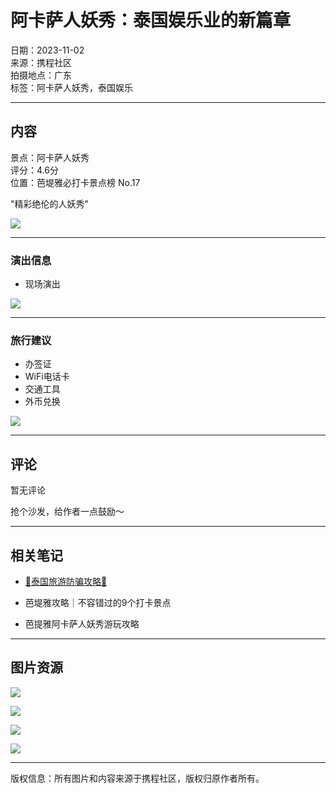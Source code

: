 # 阿卡萨人妖秀：泰国娱乐业的新篇章

日期：2023-11-02  
来源：携程社区  
拍摄地点：广东  
标签：阿卡萨人妖秀，泰国娱乐

---

## 内容

景点：阿卡萨人妖秀  
评分：4.6分  
位置：芭堤雅必打卡景点榜 No.17  

"精彩绝伦的人妖秀"

![](https://dimg02.c-ctrip.com/images/1me0w12000cw9y3m41596.png)

---

### 演出信息

- 现场演出

![](https://dimg02.c-ctrip.com/images/1me4c12000cnnnurb0D0A.png)

---

### 旅行建议

- 办签证
- WiFi电话卡
- 交通工具
- 外币兑换

![](https://dimg02.c-ctrip.com/images/1me0o12000cnnqw13CDE0.png)

---

## 评论

暂无评论

抢个沙发，给作者一点鼓励～

---

## 相关笔记

- [🌴泰国旅游防骗攻略🌴](https://dimg04.c-ctrip.com/images/0Z84512000fj4d7he7C19_R_180_180.jpg)

- 芭堤雅攻略｜不容错过的9个打卡景点

- 芭提雅阿卡萨人妖秀游玩攻略

---

## 图片资源

![](https://dimg04.c-ctrip.com/images/1me6v12000hqkb1mpAF35_W_640_0_Q90.jpg?proc=source/tripcommunity)

![](https://dimg04.c-ctrip.com/images/1me7412000cl5xhjhB9F4_W_640_0_Q90.jpg?proc=source/tripcommunity)

![](https://dimg04.c-ctrip.com/images/1me4q12000bcsr7gh2F0B_W_640_0_Q90.jpg?proc=source/tripcommunity)

![](https://dimg04.c-ctrip.com/images/1me2z12000fs0xeya2E24_W_640_0_Q90.jpg?proc=source/tripcommunity)

--- 

版权信息：所有图片和内容来源于携程社区，版权归原作者所有。